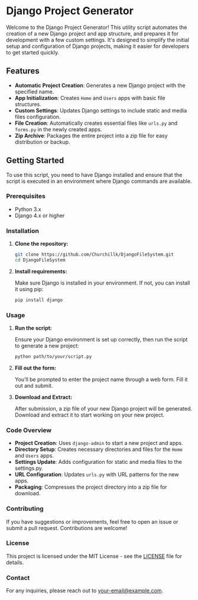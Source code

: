 # Django Project Generator

Welcome to the Django Project Generator! This utility script automates the creation of a new Django project and app structure, and prepares it for development with a few custom settings. It's designed to simplify the initial setup and configuration of Django projects, making it easier for developers to get started quickly.

## Features

- **Automatic Project Creation**: Generates a new Django project with the specified name.
- **App Initialization**: Creates `Home` and `Users` apps with basic file structures.
- **Custom Settings**: Updates Django settings to include static and media files configuration.
- **File Creation**: Automatically creates essential files like `urls.py` and `forms.py` in the newly created apps.
- **Zip Archive**: Packages the entire project into a zip file for easy distribution or backup.

## Getting Started

To use this script, you need to have Django installed and ensure that the script is executed in an environment where Django commands are available.

### Prerequisites

- Python 3.x
- Django 4.x or higher

### Installation

1. **Clone the repository:**

    ```bash
    git clone https://github.com/Churchillk/DjangoFileSystem.git
    cd DjangoFileSystem
    ```

2. **Install requirements:**

    Make sure Django is installed in your environment. If not, you can install it using pip:

    ```bash
    pip install django
    ```

### Usage

1. **Run the script:**

    Ensure your Django environment is set up correctly, then run the script to generate a new project:

    ```bash
    python path/to/your/script.py
    ```

2. **Fill out the form:**

    You’ll be prompted to enter the project name through a web form. Fill it out and submit.

3. **Download and Extract:**

    After submission, a zip file of your new Django project will be generated. Download and extract it to start working on your new project.

### Code Overview

- **Project Creation**: Uses `django-admin` to start a new project and apps.
- **Directory Setup**: Creates necessary directories and files for the `Home` and `Users` apps.
- **Settings Update**: Adds configuration for static and media files to the settings.py.
- **URL Configuration**: Updates `urls.py` with URL patterns for the new apps.
- **Packaging**: Compresses the project directory into a zip file for download.

### Contributing

If you have suggestions or improvements, feel free to open an issue or submit a pull request. Contributions are welcome!

### License

This project is licensed under the MIT License - see the [LICENSE](LICENSE) file for details.

### Contact

For any inquiries, please reach out to [your-email@example.com](mailto:churchilkodhiambo@gmail.com).
